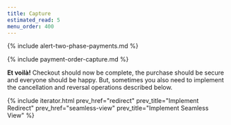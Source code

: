 ```yaml
---
title: Capture
estimated_read: 5
menu_order: 400
---
```


{% include alert-two-phase-payments.md %}

{% include payment-order-capture.md %}

**Et voilà!** Checkout should now be complete, the purchase should be secure and
everyone should be happy. But, sometimes you also need to implement the
cancellation and reversal operations described below.

{% include iterator.html prev_href="redirect"
                         prev_title="Implement Redirect"
                         prev_href="seamless-view"
                         prev_title="Implement Seamless View" %}
